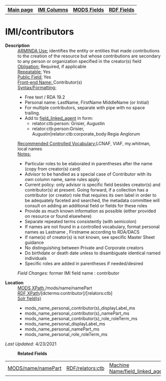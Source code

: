 <!DOCTYPE html>
<html>

<body>
<table style="width:100%">
  <tr>
    <th><a href="index.md">Main page</a></th>
	<th><a href="IMI.md">IMI Columns</a></th>
    <th><a href="MODS.md">MODS Fields</a></th>
    <th><a href="RDF.md">RDF Fields</a></th>
  </tr>
</table>
<h1>IMI/contributors</h1>  
<dl>
  <dt><b>Description</b></dt>
  <dd><ins>ARMINDA Use:</ins> identifies the entity or entities that made contributions to the creation of the resource but whose contributions are secondary to any person or organization specified in the creator(s) field</dd>
  <dd><ins>Obligation:</ins>  Required, if applicable</dd>
  <dd><ins>Repeatable:</ins> Yes</dd>
  <dd><ins>Public Field:</ins> Yes</dd>
  <dd><ins>Front-end Name: </ins> Contributor(s)</dd>
  <dd><ins>Syntax/Formatting:</ins>
	<ul>
		<li>Free text /  RDA 19.2</li>
		<li>Personal name: LastName, FirstName MiddleName (or Initial)</li>
		<li>For multiple contributors, separate with pipe with no space trailing.</li>
				<li>Add to <a href="field_linked_agent.md">field_linked_agent</a> in form:
			<ul>
				<li>relator:ctb:person: Grisier, Augustin</li> 
				<li>relator:ctb:person:Grisier, Augustin|relator:ctb:corporate_body:Regia Anglorum</li>
			</ul>
		</ul>
	</dd>
	</ul>
</dd>
  <dd><ins>Recommended Controlled Vocabulary:</ins>LCNAF, VIAF, my.whitman, local names</dd>
  
  <dd><ins>Notes: </ins>
	<ul>
		<li>Particular roles to be elaborated in parentheses after the name (copy from creator(s) card)</li>
		<li>Advisor to be handled as a special case of Contributor with its own column name, same rules apply</li>
		<li> Current policy: only advisor is specific field besides creator(s) and contributor(s) at present. Going forward, if a collection has a contributor (or creator) role that requires its own label in order to be adequately faceted and searched, the metadata committee will consult on adding an additional field or fields for these roles</li>
		<li>Provide as much known information as possible (either provided on resource or found elsewhere)</li>
		<li>Separate repeated terms consistently (with semicolon)</li>
		<li>If names are not found in a controlled vocabulary, format personal names as  Lastname , Firstname according to RDA/DACS </li>
		<li>If name(s) of creator(s) is not known, see specific Master Sheet guidance</li>
		<li>No distinguishing between Private and Corporate creators</li>
		<li>Do birthdate or death date unless to disambiguate identical named individuals </li>
		<li>Specific roles are added in parentheses if needed/desired</li>
		</ul>
	</dd>
  <dd><i>Field Changes: </i>former IMI field name : contributor</dd>
</dl>
<dl>
    <dt><b>Location</b></dt>
	  <dd> <ins>MODS XPath </ins>/mods/name/namePart</dd>
		<dd> <ins>RDF XPath</ins>/[dcterms:contributor]/[relators:ctb]</dd>
		<dd> <ins>Solr field(s) </ins>
			<ul>
				<li>mods_name_personal_contributor(s)_displayLabel_ms</li>
				<li>mods_name_personal_contributor(s)_namePart_ms</li>
				<li>mods_name_personal_contributor(s)_role_roleTerm_ms</li>
				<li>mods_name_personal_displayLabel_ms</li>
				<li>mods_name_personal_namePart_ms</li>
				<li>mods_name_personal_role_roleTerm_ms</li>
			</ul>
		</dd>
</dl>
<dl>
	<p><i>Last Updated: </i>4/23/2021</p>
</dl>
<dl>
	<dd><b>Related Fields</b></dd>
		<table>
			<td><a href="mods.name.md">MODS/name/namePart</a></td>
			<td><a href="rdf.field_linked_agent.md">RDF/relators:ctb</a></td>
			<td><a href="workbench_field_linked_agent.md">Machine Name/field_linked_agent</a></td>
		</table>
</dl>
</body>
</html>
